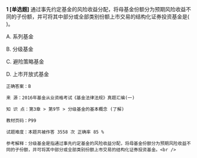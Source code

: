 **1 [单选题]** 通过事先约定基金的风险收益分配，将母基金份额分为预期风险收益不同的子份额，并可将其中部分或全部类别份额上市交易的结构化证券投资基金是( )。

A. 系列基金

B. 分级基金

C. 避险策略基金

D. 上市开放式基金

```
正确答案：B

来 源：2016年基金从业资格考试《基金法律法规》真题汇编(一)

知 识 点：第3章 > 第9节 > 分级基金的基本概念 (了解)

教材页码：P99

试题难度：本题共被作答 3558 次 正确率 85 %

参考解释：分级基金是指通过事先约定基金的风险收益分配，将母基金份额分为预期风险收益不同的子份额，并可将其中部分或全部类别份额上市交易的结构化证券投资基金。<br />
```

